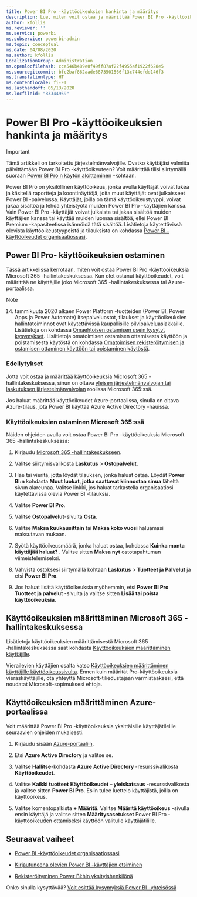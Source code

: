```yaml
---
title: Power BI Pro -käyttöoikeuksien hankinta ja määritys
description: Lue, miten voit ostaa ja määrittää Power BI Pro -käyttöoikeuksia käyttäjille, jotta he voivat käyttää sisältöä ja tehdä yhteistyötä muiden kanssa Power BI -palvelussa.
author: kfollis
ms.reviewer: ''
ms.service: powerbi
ms.subservice: powerbi-admin
ms.topic: conceptual
ms.date: 04/08/2020
ms.author: kfollis
LocalizationGroup: Administration
ms.openlocfilehash: cce546b489e0f49ff87af22f4955af1922f628e5
ms.sourcegitcommit: bfc2baf862aade6873501566f13c744efdd146f3
ms.translationtype: HT
ms.contentlocale: fi-FI
ms.lasthandoff: 05/13/2020
ms.locfileid: "83344959"
---
```

# <a name="purchase-and-assign-power-bi-pro-user-licenses"></a>Power BI Pro -käyttöoikeuksien hankinta ja määritys

>[!IMPORTANT]
>Tämä artikkeli on tarkoitettu järjestelmänvalvojille. Ovatko käyttäjäsi valmiita päivittämään Power BI Pro -käyttöoikeuteen? Voit määrittää tilisi siirtymällä suoraan [Power BI Pro:n käytön aloittaminen](https://go.microsoft.com/fwlink/?LinkId=2106428&clcid=0x409&cmpid=pbidocs-purchasing-power-bi-pro) -kohtaan.

Power BI Pro on yksilöllinen käyttöoikeus, jonka avulla käyttäjät voivat lukea ja käsitellä raportteja ja koontinäyttöjä, joita muut käyttäjät ovat julkaisseet Power BI -palvelussa. Käyttäjät, joilla on tämä käyttöoikeustyyppi, voivat jakaa sisältöä ja tehdä yhteistyötä muiden Power BI Pro -käyttäjien kanssa. Vain Power BI Pro -käyttäjät voivat julkaista tai jakaa sisältöä muiden käyttäjien kanssa tai käyttää muiden luomaa sisältöä, ellei Power BI Premium -kapasiteetissa isännöidä tätä sisältöä. Lisätietoja käytettävissä olevista käyttöoikeustyypeistä ja tilauksista on kohdassa [Power BI -käyttöoikeudet organisaatiossasi](service-admin-licensing-organization.md).

## <a name="purchase-power-bi-pro-user-licenses"></a>Power BI Pro- käyttöoikeuksien ostaminen

Tässä artikkelissa kerrotaan, miten voit ostaa Power BI Pro -käyttöoikeuksia Microsoft 365 -hallintakeskuksessa. Kun olet ostanut käyttöoikeudet, voit määrittää ne käyttäjille joko Microsoft 365 -hallintakeskuksessa tai Azure-portaalissa.

> [!NOTE]
> 14. tammikuuta 2020 alkaen Power Platform -tuotteiden (Power BI, Power Apps ja Power Automate) itsepalveluostot, tilaukset ja käyttöoikeuksien hallintatoiminnot ovat käytettävissä kaupallisille pilvipalveluasiakkaille. Lisätietoja on kohdassa [Omaehtoisen ostamisen usein kysytyt kysymykset](https://docs.microsoft.com/microsoft-365/commerce/subscriptions/self-service-purchase-faq). Lisätietoja omatoimisen ostamisen ottamisesta käyttöön ja poistamisesta käytöstä on kohdassa [Omatoimisen rekisteröitymisen ja ostamisen ottaminen käyttöön tai poistaminen käytöstä](/service-admin-disable-self-service.md).

### <a name="prerequisites"></a>Edellytykset

Jotta voit ostaa ja määrittää käyttöoikeuksia Microsoft 365 -hallintakeskuksessa, sinun on oltava [yleisen järjestelmänvalvojan tai laskutuksen järjestelmänvalvojan](https://support.office.com/article/about-office-365-admin-roles-da585eea-f576-4f55-a1e0-87090b6aaa9d) roolissa Microsoft 365:ssä.

Jos haluat määrittää käyttöoikeudet Azure-portaalissa, sinulla on oltava Azure-tilaus, jota Power BI käyttää Azure Active Directory -hauissa.

### <a name="purchase-licenses-in-microsoft-365"></a>Käyttöoikeuksien ostaminen Microsoft 365:ssä

Näiden ohjeiden avulla voit ostaa Power BI Pro -käyttöoikeuksia Microsoft 365 -hallintakeskuksessa:

1. Kirjaudu [Microsoft 365 -hallintakeskukseen](https://admin.microsoft.com).

2. Valitse siirtymisvalikosta **Laskutus** > **Ostopalvelut**.

3. Hae tai vieritä, jotta löydät tilauksen, jonka haluat ostaa. Löydät **Power BI:n** kohdasta **Muut luokat, jotka saattavat kiinnostaa sinua** läheltä sivun alareunaa. Valitse linkki, jos haluat tarkastella organisaatiosi käytettävissä olevia Power BI -tilauksia.

4. Valitse **Power BI Pro**.

5. Valitse **Ostopalvelut**-sivulta **Osta**.

6. Valitse **Maksa kuukausittain** tai **Maksa koko vuosi** haluamasi maksutavan mukaan.

7. Syötä käyttöoikeusmäärä, jonka haluat ostaa, kohdassa **Kuinka monta käyttäjää haluat?** . Valitse sitten **Maksa nyt** ostotapahtuman viimeistelemiseksi.

8. Vahvista ostoksesi siirtymällä kohtaan **Laskutus** > **Tuotteet ja Palvelut** ja etsi **Power BI Pro**.

9. Jos haluat lisätä käyttöoikeuksia myöhemmin, etsi **Power BI Pro** **Tuotteet ja palvelut** -sivulta ja valitse sitten **Lisää tai poista käyttöoikeuksia**.

## <a name="assign-licenses-in-the-microsoft-365-admin-center"></a>Käyttöoikeuksien määrittäminen Microsoft 365 -hallintakeskuksessa

Lisätietoja käyttöoikeuksien määrittämisestä Microsoft 365 ‑hallintakeskuksessa saat kohdasta [Käyttöoikeuksien määrittäminen käyttäjille](/office365/admin/manage/assign-licenses-to-users).

Vierailevien käyttäjien osalta katso [Käyttöoikeuksien määrittäminen käyttäjille käyttöoikeussivulta](/office365/admin/manage/assign-licenses-to-users#assign-licenses-to-users-on-the-licenses-page). Ennen kuin määrität Pro-käyttöoikeuksia vieraskäyttäjille, ota yhteyttä Microsoft-tiliedustajaan varmistaaksesi, että noudatat Microsoft-sopimuksesi ehtoja.

## <a name="assign-licenses-in-the-azure-portal"></a>Käyttöoikeuksien määrittäminen Azure-portaalissa

Voit määrittää Power BI Pro -käyttöoikeuksia yksittäisille käyttäjätileille seuraavien ohjeiden mukaisesti:

1. Kirjaudu sisään [Azure-portaaliin](https://portal.azure.com/).

2. Etsi **Azure Active Directory** ja valitse se.

3. Valitse **Hallitse**-kohdasta **Azure Active Directory** -resurssivalikosta **Käyttöoikeudet**.

4. Valitse **Kaikki tuotteet** **Käyttöoikeudet – yleiskatsaus** -resurssivalikosta ja valitse sitten **Power BI Pro**. Esiin tulee luettelo käyttäjistä, joilla on käyttöoikeus.

5. Valitse komentopalkista **+ Määritä**. Valitse **Määritä käyttöoikeus** -sivulla ensin käyttäjä ja valitse sitten **Määritysasetukset** Power BI Pro -käyttöoikeuden ottamiseksi käyttöön valitulle käyttäjätilille.

## <a name="next-steps"></a>Seuraavat vaiheet

- [Power BI -käyttöoikeudet organisaatiossasi](service-admin-licensing-organization.md)

 - [Kirjautuneena olevien Power BI -käyttäjien etsiminen](service-admin-access-usage.md)

 - [Rekisteröityminen Power BI:hin yksityishenkilönä](../fundamentals/service-self-service-signup-for-power-bi.md)

Onko sinulla kysyttävää? [Voit esittää kysymyksiä Power BI -yhteisössä](https://community.powerbi.com/)
